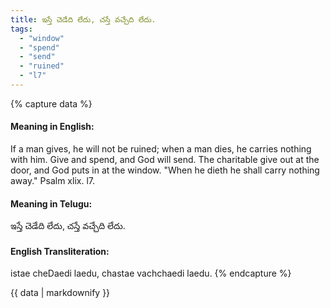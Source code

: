 ```yaml
---
title: ఇస్తే చెడేది లేదు, చస్తే వచ్చేది లేదు.
tags:
  - "window"
  - "spend"
  - "send"
  - "ruined"
  - "l7"
---
```


{% capture data %}
#### Meaning in English:
If a man gives, he will not be ruined; when a man dies, he carries nothing with him.
Give and spend, and God will send.
The charitable give out at the door, and God puts in at the window.
"When he dieth he shall carry nothing away." Psalm xlix. l7.

#### Meaning in Telugu:
ఇస్తే చెడేది లేదు, చస్తే వచ్చేది లేదు.

#### English Transliteration:
istae cheDaedi laedu, chastae vachchaedi laedu.
{% endcapture %}

<div class="notice">{{ data | markdownify }}</div>

